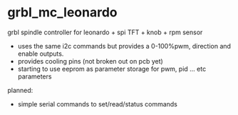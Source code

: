 # grbl_mc_leonardo
grbl spindle controller for leonardo + spi TFT + knob + rpm sensor

- uses the same i2c commands but provides a 0-100%pwm, direction and enable outputs.
- provides cooling pins (not broken out on pcb yet)
- starting to use eeprom as parameter storage for pwm, pid ... etc parameters

planned:
- simple serial commands to set/read/status commands
